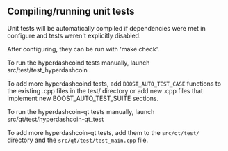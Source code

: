 Compiling/running unit tests
------------------------------------

Unit tests will be automatically compiled if dependencies were met in configure
and tests weren't explicitly disabled.

After configuring, they can be run with 'make check'.

To run the hyperdashcoind tests manually, launch src/test/test_hyperdashcoin .

To add more hyperdashcoind tests, add `BOOST_AUTO_TEST_CASE` functions to the existing
.cpp files in the test/ directory or add new .cpp files that
implement new BOOST_AUTO_TEST_SUITE sections.

To run the hyperdashcoin-qt tests manually, launch src/qt/test/hyperdashcoin-qt_test

To add more hyperdashcoin-qt tests, add them to the `src/qt/test/` directory and
the `src/qt/test/test_main.cpp` file.
